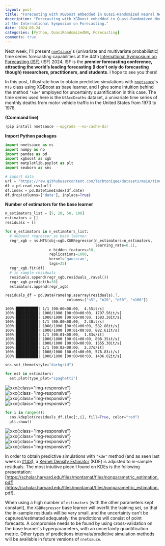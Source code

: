 ```yaml
---
layout: post
title: "Forecasting with XGBoost embedded in Quasi-Randomized Neural Networks"
description: "Forecasting with XGBoost embedded in Quasi-Randomized Neural Networks
at the International Symposium on Forecasting."
date: 2024-06-24
categories: [Python, QuasiRandomizedNN, Forecasting]
comments: true
---
```


Next week, I'll present [`nnetsauce`](https://github.com/Techtonique/nnetsauce)'s  (univariate and multivariate probabilistic) time series forecasting capabilities at the 44th [International Symposium on Forecasting (ISF)](https://isf.forecasters.org/) (ISF) 2024. ISF is the **premier forecasting conference, attracting the world’s leading forecasting (I don't only do forecasting though) researchers, practitioners, and students**. I hope to see you there!

In this post, I illustrate how to obtain predictive simulations with [`nnetsauce`](https://github.com/Techtonique/nnetsauce)'s `MTS` class using XGBoost as base learner, and I give some intuition behind the method `"kde"` employed for uncertainty quantification in this case. The time series used here is the `USAccDeaths` dataset, a univariate time series of monthly deaths from motor vehicle traffic in the United States from 1973 to 1978.


**(Command line)**

```bash
!pip install nnetsauce --upgrade --no-cache-dir
```

**Import Python packages**

```python
import nnetsauce as ns
import numpy as np
import pandas as pd
import xgboost as xgb
import matplotlib.pyplot as plt
import seaborn as sns

# import data 
url = "https://raw.githubusercontent.com/Techtonique/datasets/main/time_series/univariate/USAccDeaths.csv"
df = pd.read_csv(url)
df.index = pd.DatetimeIndex(df.date)
df.drop(columns=['date'], inplace=True)
```

**Number of estimators for the base learner**

```python
n_estimators_list = [5, 20, 50, 100]
estimators = []
residuals = []

for n_estimators in n_estimators_list:
  # XGBoost regressor as base learner
  regr_xgb = ns.MTS(obj=xgb.XGBRegressor(n_estimators=n_estimators,
                                         learning_rate=0.1),
                    n_hidden_features=50,
                    replications=1000,
                    kernel='gaussian',
                    lags=25)
  regr_xgb.fit(df)
  # in sample residuals 
  residuals.append(regr_xgb.residuals_.ravel())
  regr_xgb.predict(h=30)
  estimators.append(regr_xgb)

residuals_df = pd.DataFrame(np.asarray(residuals).T,
                            columns=["n5", "n20", "n50", "n100"])
```

    100%|██████████| 1/1 [00:00<00:00,  4.55it/s]
    100%|██████████| 1000/1000 [00:00<00:00, 1797.56it/s]
    100%|██████████| 1000/1000 [00:00<00:00, 1583.30it/s]
    100%|██████████| 1/1 [00:00<00:00,  2.30it/s]
    100%|██████████| 1000/1000 [00:01<00:00, 582.86it/s]
    100%|██████████| 1000/1000 [00:01<00:00, 882.61it/s]
    100%|██████████| 1/1 [00:01<00:00,  1.83s/it]
    100%|██████████| 1000/1000 [00:01<00:00, 808.35it/s]
    100%|██████████| 1000/1000 [00:00<00:00, 1555.30it/s]
    100%|██████████| 1/1 [00:02<00:00,  2.37s/it]
    100%|██████████| 1000/1000 [00:01<00:00, 578.83it/s]
    100%|██████████| 1000/1000 [00:00<00:00, 1436.02it/s]



```python
sns.set_theme(style="darkgrid")

for est in estimators:
  est.plot(type_plot="spaghetti")
```

![xxx]({{base}}/images/2024-06-24/2024-06-24-image1.png){:class="img-responsive"}  
![xxx]({{base}}/images/2024-06-24/2024-06-24-image2.png){:class="img-responsive"}  
![xxx]({{base}}/images/2024-06-24/2024-06-24-image3.png){:class="img-responsive"}  
![xxx]({{base}}/images/2024-06-24/2024-06-24-image4.png){:class="img-responsive"}          

```python
for i in range(4):
  sns.kdeplot(residuals_df.iloc[:,i], fill=True, color="red")
  plt.show()
```

![xxx]({{base}}/images/2024-06-24/2024-06-24-image5.png){:class="img-responsive"}  
![xxx]({{base}}/images/2024-06-24/2024-06-24-image6.png){:class="img-responsive"}  
![xxx]({{base}}/images/2024-06-24/2024-06-24-image7.png){:class="img-responsive"}  
![xxx]({{base}}/images/2024-06-24/2024-06-24-image8.png){:class="img-responsive"}              

In order to obtain predictive simulations with `"kde"` method (and as seen last week in [#143](https://thierrymoudiki.github.io/blog/#list-posts)), a [Kernel Density Estimator](https://en.wikipedia.org/wiki/Kernel_density_estimation) (KDE) is adjusted to in-sample residuals. The most intuitive piece I found on KDEs is the following presentation: [https://scholar.harvard.edu/files/montamat/files/nonparametric_estimation.pdf](https://scholar.harvard.edu/files/montamat/files/nonparametric_estimation.pdf).

When using a high number of `estimators` (with the other parameters kept constant), the `XGBRegressor` base learner will overfit the training set, so that the in-sample residuals will be very small, and the uncertainty can't be captured/estimated adequately: the predictions will consist of point forecasts. A compromise needs to be found by using cross-validation on the base learner's hyperparameters, with an uncertainty quantification metric. Other types of predictions intervals/predictive simulation methods will be available in future versions of `nnetsauce`. 